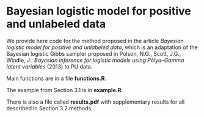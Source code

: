 # Bayesian logistic model for positive and unlabeled data

We provide here code for the method proposed in the article *Bayesian logistic model for positive and unlabeled data*, which is an adaptation of the Bayesian logistic Gibbs sampler proposed in Polson, N.G., Scott, J.G., Windle, J.: *Bayesian inference for logistic models using
P&ograve;lya–Gamma latent variables* (2013) to PU data.

Main functions are in a file **functions.R**.

The example from Section 3.1 is in **example.R**.

There is also a file called **results.pdf** with supplementary results for all described in Section 3.2 methods.

